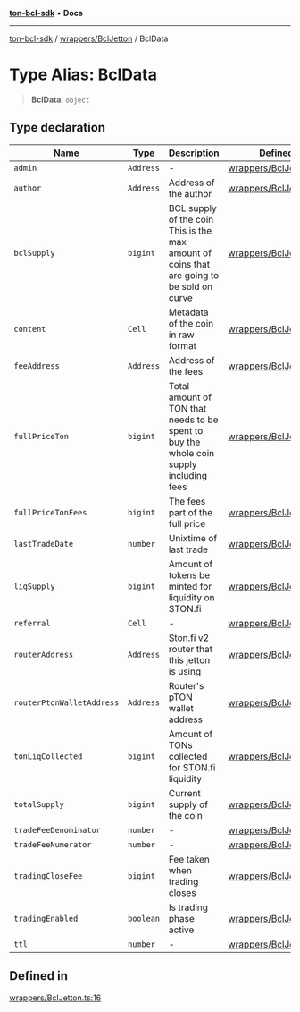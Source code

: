 [**ton-bcl-sdk**](../../../README.md) • **Docs**

***

[ton-bcl-sdk](../../../README.md) / [wrappers/BclJetton](../README.md) / BclData

# Type Alias: BclData

> **BclData**: `object`

## Type declaration

| Name | Type | Description | Defined in |
| ------ | ------ | ------ | ------ |
| `admin` | `Address` | - | [wrappers/BclJetton.ts:30](https://github.com/ton-fun-tech/ton-bcl-sdk/blob/c213f02e444c5052c6fd716eb7ea87fc1e996e58/src/wrappers/BclJetton.ts#L30) |
| `author` | `Address` | Address of the author | [wrappers/BclJetton.ts:34](https://github.com/ton-fun-tech/ton-bcl-sdk/blob/c213f02e444c5052c6fd716eb7ea87fc1e996e58/src/wrappers/BclJetton.ts#L34) |
| `bclSupply` | `bigint` | BCL supply of the coin This is the max amount of coins that are going to be sold on curve | [wrappers/BclJetton.ts:25](https://github.com/ton-fun-tech/ton-bcl-sdk/blob/c213f02e444c5052c6fd716eb7ea87fc1e996e58/src/wrappers/BclJetton.ts#L25) |
| `content` | `Cell` | Metadata of the coin in raw format | [wrappers/BclJetton.ts:38](https://github.com/ton-fun-tech/ton-bcl-sdk/blob/c213f02e444c5052c6fd716eb7ea87fc1e996e58/src/wrappers/BclJetton.ts#L38) |
| `feeAddress` | `Address` | Address of the fees | [wrappers/BclJetton.ts:42](https://github.com/ton-fun-tech/ton-bcl-sdk/blob/c213f02e444c5052c6fd716eb7ea87fc1e996e58/src/wrappers/BclJetton.ts#L42) |
| `fullPriceTon` | `bigint` | Total amount of TON that needs to be spent to buy the whole coin supply including fees | [wrappers/BclJetton.ts:67](https://github.com/ton-fun-tech/ton-bcl-sdk/blob/c213f02e444c5052c6fd716eb7ea87fc1e996e58/src/wrappers/BclJetton.ts#L67) |
| `fullPriceTonFees` | `bigint` | The fees part of the full price | [wrappers/BclJetton.ts:71](https://github.com/ton-fun-tech/ton-bcl-sdk/blob/c213f02e444c5052c6fd716eb7ea87fc1e996e58/src/wrappers/BclJetton.ts#L71) |
| `lastTradeDate` | `number` | Unixtime of last trade | [wrappers/BclJetton.ts:49](https://github.com/ton-fun-tech/ton-bcl-sdk/blob/c213f02e444c5052c6fd716eb7ea87fc1e996e58/src/wrappers/BclJetton.ts#L49) |
| `liqSupply` | `bigint` | Amount of tokens be minted for liquidity on STON.fi | [wrappers/BclJetton.ts:29](https://github.com/ton-fun-tech/ton-bcl-sdk/blob/c213f02e444c5052c6fd716eb7ea87fc1e996e58/src/wrappers/BclJetton.ts#L29) |
| `referral` | `Cell` | - | [wrappers/BclJetton.ts:58](https://github.com/ton-fun-tech/ton-bcl-sdk/blob/c213f02e444c5052c6fd716eb7ea87fc1e996e58/src/wrappers/BclJetton.ts#L58) |
| `routerAddress` | `Address` | Ston.fi v2 router that this jetton is using | [wrappers/BclJetton.ts:75](https://github.com/ton-fun-tech/ton-bcl-sdk/blob/c213f02e444c5052c6fd716eb7ea87fc1e996e58/src/wrappers/BclJetton.ts#L75) |
| `routerPtonWalletAddress` | `Address` | Router's pTON wallet address | [wrappers/BclJetton.ts:79](https://github.com/ton-fun-tech/ton-bcl-sdk/blob/c213f02e444c5052c6fd716eb7ea87fc1e996e58/src/wrappers/BclJetton.ts#L79) |
| `tonLiqCollected` | `bigint` | Amount of TONs collected for STON.fi liquidity | [wrappers/BclJetton.ts:57](https://github.com/ton-fun-tech/ton-bcl-sdk/blob/c213f02e444c5052c6fd716eb7ea87fc1e996e58/src/wrappers/BclJetton.ts#L57) |
| `totalSupply` | `bigint` | Current supply of the coin | [wrappers/BclJetton.ts:20](https://github.com/ton-fun-tech/ton-bcl-sdk/blob/c213f02e444c5052c6fd716eb7ea87fc1e996e58/src/wrappers/BclJetton.ts#L20) |
| `tradeFeeDenominator` | `number` | - | [wrappers/BclJetton.ts:44](https://github.com/ton-fun-tech/ton-bcl-sdk/blob/c213f02e444c5052c6fd716eb7ea87fc1e996e58/src/wrappers/BclJetton.ts#L44) |
| `tradeFeeNumerator` | `number` | - | [wrappers/BclJetton.ts:43](https://github.com/ton-fun-tech/ton-bcl-sdk/blob/c213f02e444c5052c6fd716eb7ea87fc1e996e58/src/wrappers/BclJetton.ts#L43) |
| `tradingCloseFee` | `bigint` | Fee taken when trading closes | [wrappers/BclJetton.ts:63](https://github.com/ton-fun-tech/ton-bcl-sdk/blob/c213f02e444c5052c6fd716eb7ea87fc1e996e58/src/wrappers/BclJetton.ts#L63) |
| `tradingEnabled` | `boolean` | Is trading phase active | [wrappers/BclJetton.ts:53](https://github.com/ton-fun-tech/ton-bcl-sdk/blob/c213f02e444c5052c6fd716eb7ea87fc1e996e58/src/wrappers/BclJetton.ts#L53) |
| `ttl` | `number` | - | [wrappers/BclJetton.ts:45](https://github.com/ton-fun-tech/ton-bcl-sdk/blob/c213f02e444c5052c6fd716eb7ea87fc1e996e58/src/wrappers/BclJetton.ts#L45) |

## Defined in

[wrappers/BclJetton.ts:16](https://github.com/ton-fun-tech/ton-bcl-sdk/blob/c213f02e444c5052c6fd716eb7ea87fc1e996e58/src/wrappers/BclJetton.ts#L16)

